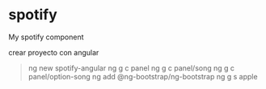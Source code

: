# spotify
My spotify component


crear proyecto con angular
> ng new spotify-angular
> ng g c panel
> ng g c panel/song
> ng g c panel/option-song
> ng add @ng-bootstrap/ng-bootstrap
> ng g s apple
> 
